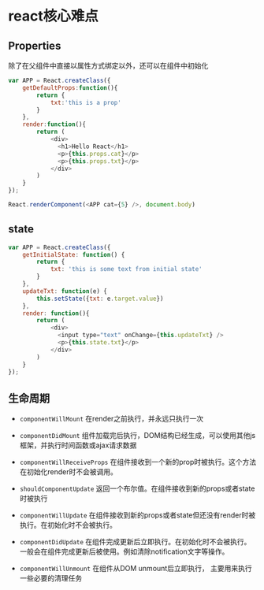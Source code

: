 # react核心难点

## Properties

除了在父组件中直接以属性方式绑定以外，还可以在组件中初始化

````javascript
var APP = React.createClass({
    getDefaultProps:function(){
        return {
            txt:'this is a prop'
        }
    },
    render:function(){
        return (
            <div>
              <h1>Hello React</h1>
              <p>{this.props.cat}</p>
              <p>{this.props.txt}</p>
            </div>
        )
    }
});

React.renderComponent(<APP cat={5} />, document.body)
````

## state

````javascript
var APP = React.createClass({
    getInitialState: function() {
        return {
            txt: 'this is some text from initial state'
        }
    },
    updateTxt: function(e) {
        this.setState({txt: e.target.value})
    },
    render: function(){
        return (
            <div>
              <input type="text" onChange={this.updateTxt} />
              <p>{this.state.txt}</p>
            </div>
        )
    }
});
````

## 生命周期

* `componentWillMount` 在render之前执行，并永远只执行一次

* `componentDidMount` 组件加载完后执行，DOM结构已经生成，可以使用其他js框架，并执行时间函数或ajax请求数据

* `componentWillReceiveProps` 在组件接收到一个新的prop时被执行。这个方法在初始化render时不会被调用。

* `shouldComponentUpdate` 返回一个布尔值。在组件接收到新的props或者state时被执行

* `componentWillUpdate` 在组件接收到新的props或者state但还没有render时被执行。在初始化时不会被执行。

* `componentDidUpdate` 在组件完成更新后立即执行。在初始化时不会被执行。一般会在组件完成更新后被使用。例如清除notification文字等操作。

* `componentWillUnmount` 在组件从DOM unmount后立即执行， 主要用来执行一些必要的清理任务

  ​

